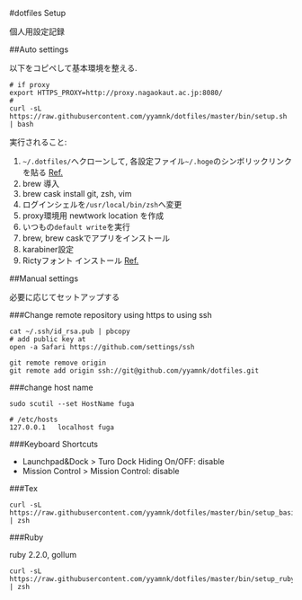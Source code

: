 #dotfiles Setup

個人用設定記録

##Auto settings

以下をコピペして基本環境を整える.

```
# if proxy
export HTTPS_PROXY=http://proxy.nagaokaut.ac.jp:8080/
# 
curl -sL https://raw.githubusercontent.com/yyamnk/dotfiles/master/bin/setup.sh | bash
```

実行されること:

1. `~/.dotfiles/`へクローンして, 各設定ファイル`~/.hoge`のシンボリックリンクを貼る
[Ref.](http://orgachem.hatenablog.com/entry/2014/05/13/001100)
1. brew 導入
1. brew cask install git, zsh, vim
1. ログインシェルを`/usr/local/bin/zsh`へ変更
1. proxy環境用 newtwork location を作成
1. いつもの`default write`を実行
1. brew, brew caskでアプリをインストール
1. karabiner設定
1. Rictyフォント インストール 
[Ref.](http://blog.sotm.jp/2014/01/10/Installing-SublimeText3-iTerm2-Ricty-on-MacOSX-109/)


##Manual settings

必要に応じてセットアップする

###Change remote repository using https to using ssh

```
cat ~/.ssh/id_rsa.pub | pbcopy
# add public key at
open -a Safari https://github.com/settings/ssh
```

```
git remote remove origin
git remote add origin ssh://git@github.com/yyamnk/dotfiles.git
```

###change host name
```
sudo scutil --set HostName fuga
```

```
# /etc/hosts
127.0.0.1   localhost fuga
```

###Keyboard Shortcuts

* Launchpad&Dock > Turo Dock Hiding On/OFF: disable
* Mission Control > Mission Control: disable

###Tex

```
curl -sL https://raw.githubusercontent.com/yyamnk/dotfiles/master/bin/setup_basictex.sh | zsh
```


###Ruby

ruby 2.2.0, gollum

```
curl -sL https://raw.githubusercontent.com/yyamnk/dotfiles/master/bin/setup_ruby.sh | zsh
```

